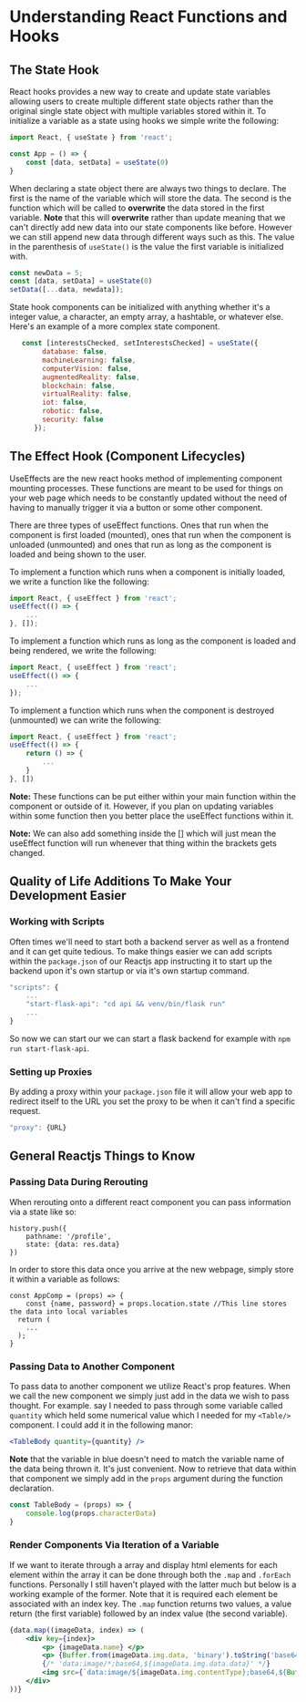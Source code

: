 # Understanding React Functions and Hooks

## The State Hook 

React hooks provides a new way to create and update state variables allowing users to create multiple different state objects rather than the original single state object with multiple variables stored within it. To initialize a variable as a state using hooks we simple write the following:

``` jsx
import React, { useState } from 'react';

const App = () => {
    const [data, setData] = useState(0)
}
```

 When declaring a state object there are always two things to declare. The first is the name of the variable which will store the data. The second is the function which will be called to **overwrite** the data stored in the first variable. **Note** that this will **overwrite** rather than update meaning that we can't directly add new data into our state components like before. However we can still append new data through different ways such as this. The value in the parenthesis of `useState()` is the value the first variable is initialized with. 

```jsx
const newData = 5;
const [data, setData] = useState(0)
setData([...data, newdata]);
```

State hook components can be initialized with anything whether it's a integer value, a character, an empty array, a hashtable, or whatever else. Here's an example of a more complex state component. 

```jsx
   const [interestsChecked, setInterestsChecked] = useState({
        database: false, 
        machineLearning: false,
        computerVision: false,
        augmentedReality: false,
        blockchain: false,
        virtualReality: false, 
        iot: false,
        robotic: false, 
        security: false
      });
```



## The Effect Hook  (Component Lifecycles)

UseEffects are the new react hooks method of implementing component mounting processes. These functions are meant to be used for things on your web page which needs to be constantly updated without the need of having to manually trigger it via a button or some other component. 

There are three types of useEffect functions. Ones that run when the component is first loaded (mounted), ones that run when the component is unloaded (unmounted) and ones that run as long as the component is loaded and being shown to the user. 

To implement a function which runs when a component is initially loaded, we write a function like the following:

```jsx
import React, { useEffect } from 'react';
useEffect(() => {
    ...
}, []);
```

To implement a function which runs as long as the component is loaded and being rendered, we write the following:

``` jsx
import React, { useEffect } from 'react';
useEffect(() => {
    ...
});
```

To implement a function which runs when the component is destroyed (unmounted) we can write the following: 

```jsx
import React, { useEffect } from 'react';
useEffect(() => {
    return () => {
        ...
    }
}, [])
```

**Note:** These functions can be put either within your main function within the component or outside of it. However, if you plan on updating variables within some function then you better place the useEffect functions within it. 

**Note:** We can also add something inside the [] which will just mean the useEffect function will run whenever that thing within the brackets gets changed.

## Quality of Life Additions To Make Your Development Easier

### Working with Scripts 

Often times we'll need to start both a backend server as well as a frontend and it can get quite tedious. To make things easier we can add scripts within the `package.json` of our Reactjs app instructing it to start up the backend upon it's own startup or via it's own startup command. 

``` javascript
"scripts": {
    ...
    "start-flask-api": "cd api && venv/bin/flask run"
    ...
}
```

So now we can start our we can start a flask backend for example with `npm run start-flask-api`.

### Setting up Proxies

By adding a proxy within your `package.json` file it will allow your web app to redirect itself to the URL you set the proxy to be when it can't find a specific request.

``` javascript
"proxy": {URL}
```

 

## General Reactjs Things to Know

### Passing Data During Rerouting

When rerouting onto a different react component you can pass information via a state like so:

``` JSX
history.push({
    pathname: '/profile',
    state: {data: res.data}
})
```

In order to store this data once you arrive at the new webpage, simply store it within a variable as follows:

``` JSX
const AppComp = (props) => {
    const {name, password} = props.location.state //This line stores the data into local variables
  return (
    ...
  );
}
```



### Passing Data to Another Component

To pass data to another component we utilize React's prop features. When we call the new component we simply just add in the data we wish to pass thought. For example. say I needed to pass through some variable called `quantity` which held some numerical value which I needed for my `<Table/>` component. I could add it in the following manor: 

```jsx
<TableBody quantity={quantity} />
```

**Note** that the variable in blue doesn't need to match the variable name of the data being thrown it. It's just convenient. Now to retrieve that data within that component we simply add in the `props` argument during the function declaration. 

``` jsx
const TableBody = (props) => {
    console.log(props.characterData)
}
```



### Render Components Via Iteration of a Variable 

If we want to iterate through a array and display html elements for each element within the array it can be done through both the `.map` and `.forEach` functions. Personally I still haven't played with the latter much but below is a working example of the former. Note that it is required each element be associated with an index key. The `.map` function returns two values, a value return (the first variable) followed by an index value (the second variable).   

```jsx
{data.map((imageData, index) => (
    <div key={index}>
        <p> {imageData.name} </p>
        <p> {Buffer.from(imageData.img.data, 'binary').toString('base64')} </p>
        {/* 'data:image/*;base64,${imageData.img.data.data}' */}
        <img src={`data:image/${imageData.img.contentType};base64,${Buffer.from(imageData.img.data, 'binary').toString('base64')}`} />
    </div>
))}
```

